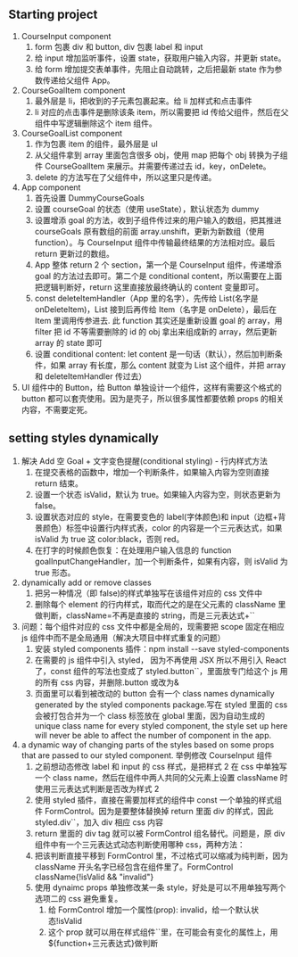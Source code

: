 ## Starting project

1. CourseInput component
   1. form 包裹 div 和 button, div 包裹 label 和 input
   2. 给 input 增加监听事件，设置 state，获取用户输入内容，并更新 state。
   3. 给 form 增加提交表单事件，先阻止自动跳转，之后把最新 state 作为参数传递给父组件 App。
2. CourseGoalItem component
   1. 最外层是 li，把收到的子元素包裹起来。给 li 加样式和点击事件
   2. li 对应的点击事件是删除该条 item，所以需要把 id 传给父组件，然后在父组件中写逻辑删除这个 item 组件。
3. CourseGoalList component
   1. 作为包裹 item 的组件，最外层是 ul
   2. 从父组件拿到 array 里面包含很多 obj，使用 map 把每个 obj 转换为子组件 CourseGoalItem 来展示。并需要传递过去 id，key，onDelete。
   3. delete 的方法写在了父组件中，所以这里只是传递。
4. App component
   1. 首先设置 DummyCourseGoals
   2. 设置 courseGoal 的状态（使用 useState），默认状态为 dummy
   3. 设置增添 goal 的方法，收到子组件传过来的用户输入的数组，把其推进 courseGoals 原有数组的前面 array.unshift，更新为新数组（使用 function）。与 CourseInput 组件中传输最终结果的方法相对应。最后 return 更新过的数组。
   4. App 整体 return 2 个 section，第一个是 CourseInput 组件，传递增添 goal 的方法过去即可。第二个是 conditional content，所以需要在上面把逻辑判断好，return 这里直接放最终确认的 content 变量即可。
   5. const deleteItemHandler（App 里的名字），先传给 List(名字是 onDeleteItem)，List 接到后再传给 Item（名字是 onDelete），最后在 Item 里调用传参进去.
      此 function 其实还是重新设置 goal 的 array，用 filter 把 id 不等需要删除的 id 的 obj 拿出来组成新的 array，然后更新 array 的 state 即可
   6. 设置 conditional content: let content 是一句话（默认），然后加判断条件，如果 array 有长度，那么 content 就变为 List 这个组件，并把 array 和 deleteItemHandler 传过去）
5. UI 组件中的 Button，给 Button 单独设计一个组件，这样有需要这个格式的 button 都可以套壳使用。因为是壳子，所以很多属性都要依赖 props 的相关内容，不需要定死。

## setting styles dynamically

1. 解决 Add 空 Goal + 文字变色提醒(conditional styling) - 行内样式方法
   1. 在提交表格的函数中，增加一个判断条件，如果输入内容为空则直接 return 结束。
   2. 设置一个状态 isValid，默认为 true。如果输入内容为空，则状态更新为 false。
   3. 设置状态对应的 style，在需要变色的 label(字体颜色)和 input（边框+背景颜色）标签中设置行内样式表，color 的内容是一个三元表达式，如果 isValid 为 true 这 color:black，否则 red。
   4. 在打字的时候颜色恢复：在处理用户输入信息的 function goalInputChangeHandler，加一个判断条件，如果有内容，则 isValid 为 true 形态。
2. dynamically add or remove classes
   1. 把另一种情况（即 false)的样式单独写在该组件对应的 css 文件中
   2. 删除每个 element 的行内样式，取而代之的是在父元素的 className 里做判断，className=不再是直接的 string，而是三元表达式+``
3. 问题：每个组件对应的 css 文件中都是全局的，现需要把 scope 固定在相应 js 组件中而不是全局通用（解决大项目中样式重复的问题）
   1. 安装 styled components 插件：npm install --save styled-components
   2. 在需要的 js 组件中引入 styled， 因为不再使用 JSX 所以不用引入 React 了，const 组件的写法也变成了 styled.button``，里面放专门给这个 js 用的所有 css 内容，并删除.button 或改为&
   3. 页面里可以看到被改动的 button 会有一个 class names dynamically generated by the styled components package.写在 styled 里面的 css 会被打包合并为一个 class 标签放在 global 里面，因为自动生成的 unique class name for every styled component, the style set up here will never be able to affect the number of component in the app.
4. a dynamic way of changing parts of the styles based on some props that are passed to our styled component. 举例修改 CourseInput 组件
   1. 之前想动态修改 label 和 input 的 css 样式，是把样式 2 在 css 中单独写一个 class name，然后在组件中两人共同的父元素上设置 className 时使用三元表达式判断是否改为样式 2
   2. 使用 styled 插件，直接在需要加样式的组件中 const 一个单独的样式组件 FormControl。因为是要整体替换掉 return 里面 div 的样式，因此 styled.div``，加入 div 相应 css 内容
   3. return 里面的 div tag 就可以被 FormControl 组名替代。问题是，原 div 组件中有一个三元表达式动态判断使用哪种 css，两种方法：
   4. 把该判断直接平移到 FormControl 里，不过格式可以缩减为纯判断，因为 className 开头名字已经包含在组件里了。FormControl className{!isValid && "invalid"}
   5. 使用 dynaimc props 单独修改某一条 style，好处是可以不用单独写两个选项二的 css 避免重复。
      1. 给 FormControl 增加一个属性(prop): invalid，给一个默认状态!isValid
      2. 这个 prop 就可以用在样式组件``里，在可能会有变化的属性上，用${function+三元表达式}做判断
